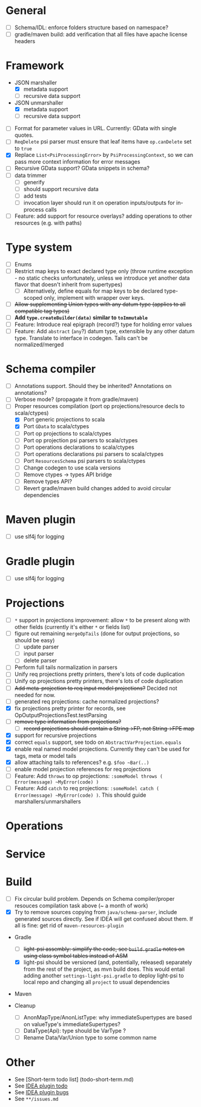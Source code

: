 # General
- [ ] Schema/IDL: enforce folders structure based on namespace?
- [ ] gradle/maven build: add verification that all files have apache license headers

# Framework
- JSON marshaller
  -[x] metadata support
  -[ ] recursive data support
- JSON unmarshaller
  -[x] metadata support
  -[ ] recursive data support
- [ ] Format for parameter values in URL. Currently: GData with single quotes.
- [ ] `ReqDelete` psi parser must ensure that leaf items have `op.canDelete` set to `true`
- [x] Replace `List<PsiProcessingError>` by `PsiProcessingContext`, so we can pass more context information for error messages
- [ ] Recursive GData support? GData snippets in schema?
- [ ] data trimmer
  - [ ] generify
  - [ ] should support recursive data
  - [ ] add tests
  - [ ] invocation layer should run it on operation inputs/outputs for in-process calls
- [ ] Feature: add support for resource overlays? adding operations to other resources (e.g. with paths)

# Type system
- [ ] Enums
- [ ] Restrict map keys to exact declared type only (throw runtime exception - no static checks unfortunately, unless we introduce yet another data flavor that doesn't inherit from supertypes)
  - [ ] Alternatively, define equals for map keys to be declared type-scoped only, implement with wrapper over keys.
- [ ] ~~Allow supplementing Union types with any datum type (applies to all compatible tag types)~~
- [ ] **Add `type.createBuilder(data)` similar to `toImmutable`**
- [ ] Feature: Introduce real epigraph (record?) type for holding error values
- [ ] Feature: Add `abstract` (`any`?) datum type, extensible by any other datum type. Translate to interface in codegen. Tails can't be normalized/merged

# Schema compiler
- [ ] Annotations support. Should they be inherited? Annotations on annotations?
- [ ] Verbose mode? (propagate it from gradle/maven)
- [ ] Proper resources compilation (port op projections/resource decls to scala/ctypes)
  - [x] Port generic projections to scala
  - [x] Port `GData` to scala/ctypes
  - [ ] Port op projections to scala/ctypes
  - [ ] Port op projection psi parsers to scala/ctypes
  - [ ] Port operations declarations to scala/ctypes
  - [ ] Port operations declarations psi parsers to scala/ctypes
  - [ ] Port `ResourcesSchema` psi parsers to scala/ctypes
  - [ ] Change codegen to use scala versions
  - [ ] Remove ctypes -> types API bridge
  - [ ] Remove types API?
  - [ ] Revert gradle/maven build changes added to avoid circular dependencies

# Maven plugin
- [ ] use slf4j for logging

# Gradle plugin
- [ ] use slf4j for logging

# Projections
- [ ] `*` support in projections improvement: allow `*` to be present along with other fields (currently it's either `*` or fields list)
- [ ] figure out remaining `mergeOpTails` (done for output projections, so should be easy)
  - [ ] update parser
  - [ ] input parser
  - [ ] delete parser
- [ ] Perform full tails normalization in parsers
- [ ] Unify req projections pretty printers, there's lots of code duplication
- [ ] Unify op projections pretty printers, there's lots of code duplication
- [ ] ~~Add meta-projection to req input model projections?~~ Decided not needed for now.
- [ ] generated req projections: cache normalized projections?
- [x] fix projections pretty printer for records, see OpOutputProjectionsTest.testParsing
- [ ] ~~remove type information from projections?~~
  - [ ] ~~record projections should contain a String->FP, not String->FPE map~~
- [x] support for recursive projections
- [x] correct `equals` support, see todo on `AbstractVarProjection.equals`
- [x] enable real named model projections. Currently they can't be used for tags, meta or model tails
- [x] allow attaching tails to references? e.g. `$foo ~Bar(..)`
- [ ] enable model projection references for req projections
- [ ] Feature: Add `throws` to op projections: `:someModel throws ( Error(message) ~MyError(code) )`
- [ ] Feature: Add `catch` to req projections: `:someModel catch ( Error(message) ~MyError(code) )`. This should guide marshallers/unmarshallers

# Operations

# Service

# Build
  - [ ] Fix circular build problem. Depends on Schema compiler/proper resouces compilation task above (~ a month of work)
  - [x] Try to remove sources copying from `java/schema-parser`, include generated sources directly. See if IDEA will get confused about them. If all is fine: get rid of `maven-resources-plugin`
  - Gradle
    -[ ] ~~light-psi assembly: simplify the code, see `build.gradle` notes on using class symbol tables instead of ASM~~
    -[x] light-psi should be versioned (and, potentially, released) separately from the rest of the project, as mvn build does. This would entail adding another `settings-light-psi.gradle` to deploy light-psi to local repo and changing all `project` to usual dependencies
  - Maven

- Cleanup
  - [ ] AnonMapType/AnonListType: why immediateSupertypes are based on valueType's immediateSupertypes?
  - [ ] DataType(Api): type should be VarType ?
  - [ ] Rename Data/Var/Union type to some common name

# Other
- See [Short-term todo list] (todo-short-term.md)
- See [IDEA plugin todo](idea-plugin/todo.md)
- See [IDEA plugin bugs](idea-plugin/bugs.md)
- See `**/issues.md`
